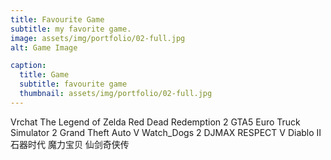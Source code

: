 ```yaml
---
title: Favourite Game
subtitle: my favorite game.
image: assets/img/portfolio/02-full.jpg
alt: Game Image  

caption:
  title: Game
  subtitle: favourite game
  thumbnail: assets/img/portfolio/02-full.jpg
---
```

Vrchat
The Legend of Zelda
Red Dead Redemption 2
GTA5
Euro Truck Simulator 2
Grand Theft Auto V
Watch_Dogs 2
DJMAX RESPECT V
Diablo II
石器时代
魔力宝贝
仙剑奇侠传
